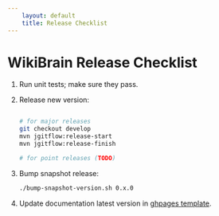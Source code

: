 ```yaml
---
    layout: default
    title: Release Checklist
---
```

# WikiBrain Release Checklist

 1. Run unit tests; make sure they pass.

 2. Release new version: 

    ```bash
    
    # for major releases
    git checkout develop
    mvn jgitflow:release-start
    mvn jgitflow:release-finish
    
    # for point releases (TODO)
    ```

 3. Bump snapshot release:
          
    ```bash
    ./bump-snapshot-version.sh 0.x.0
    ```

 4. Update documentation latest version in [ghpages template](https://github.com/shilad/wikibrain/edit/gh-pages/_config.yml).     
